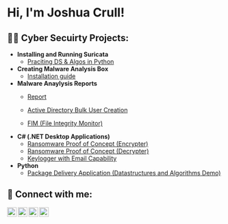 <h1>Hi, I'm Joshua Crull! <br/><Cyber Security Analyst</a> </h1>

<h2>👨‍💻 Cyber Secuirty Projects:</h2>

- <b>Installing and Running Suricata </b>
  - [Praciting DS & Algos in Python](https://github.com/joshmadakor1/Algorithms-Practice)
- <b>Creating Malware Analysis Box</b>
  - [Installation guide](https://github.com/joshuacrull/MalwareAnalysisLab)
- <b>Malware Anaylysis Reports</b>
  - [Report](https://github.com/joshuacrull/MalwareAnalysisLab)
    
  - [Active Directory Bulk User Creation](https://github.com/joshmadakor1/AD_PS)
  - [FIM (File Integrity Monitor)](https://github.com/joshmadakor1/PowerShell-Integrity-FIM)
- <b>C# (.NET Desktop Applications)</b>
  - [Ransomware Proof of Concept (Encrypter)](https://github.com/joshmadakor1/EncrypterPOC)
  - [Ransomware Proof of Concept (Decrypter)](https://github.com/joshmadakor1/DecrypterPOC)
  - [Keylogger with Email Capability](https://github.com/joshmadakor1/Key-Logger-With-Email)
- <b>Python</b>
  - [Package Delivery Application (Datastructures and Algorithms Demo)](https://github.com/joshmadakor1/Package-Delivery-Pathfinding-Algorithm)


<h2> 🤳 Connect with me:</h2>

[<img align="left" alt="JoshMadakor | YouTube" width="22px" src="https://cdn.jsdelivr.net/npm/simple-icons@v3/icons/youtube.svg" />][youtube]
[<img align="left" alt="JoshMadakor | Twitter" width="22px" src="https://cdn.jsdelivr.net/npm/simple-icons@v3/icons/twitter.svg" />][twitter]
[<img align="left" alt="JoshMadakor | LinkedIn" width="22px" src="https://cdn.jsdelivr.net/npm/simple-icons@v3/icons/linkedin.svg" />][linkedin]
[<img align="left" alt="JoshMadakor | Instagram" width="22px" src="https://cdn.jsdelivr.net/npm/simple-icons@v3/icons/instagram.svg" />][instagram]

[twitter]: https://twitter.com/joshmadakor
[youtube]: https://www.youtube.com/c/joshmadakor
[instagram]: https://www.instagram.com/joshmadakor/
[linkedin]: https://linkedin.com/in/joshmadakor

<!--
**joshmadakor1/joshmadakor1** is a ✨ _special_ ✨ repository because its `README.md` (this file) appears on your GitHub profile.
